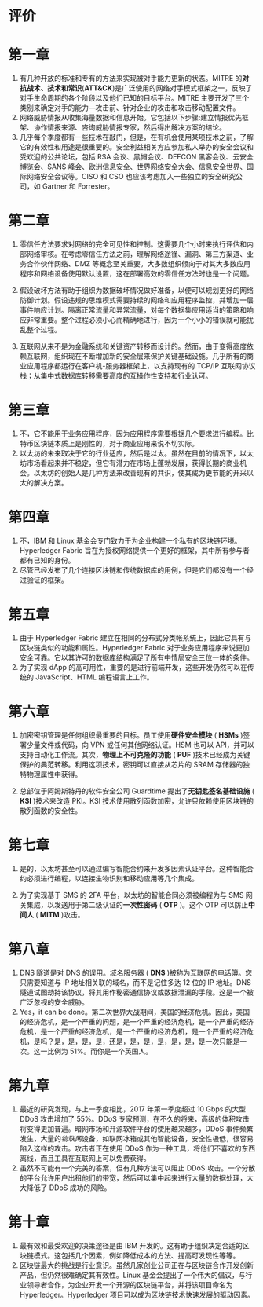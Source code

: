 # 评价

# 第一章

1.  有几种开放的标准和专有的方法来实现被对手能力更新的状态。MITRE 的**对抗战术、技术和常识**(**ATT&CK**)是广泛使用的网络对手模式框架之一，反映了对手生命周期的各个阶段以及他们已知的目标平台。MITRE 主要开发了三个类别来确定对手的能力—攻击前、针对企业的攻击和攻击移动配置文件。
2.  网络威胁情报从收集海量数据和信息开始。它包括以下步骤:建立情报优先框架、协作情报来源、咨询威胁情报专家，然后得出解决方案的结论。
3.  几乎每个季度都有一些技术在敲门，但是，在有机会使用某项技术之前，了解它的有效性和用途是很重要的。安全利益相关方应参加私人举办的安全会议和受欢迎的公共论坛，包括 RSA 会议、黑帽会议、DEFCON 黑客会议、云安全博览会、SANS 峰会、欧洲信息安全、世界网络安全大会、信息安全世界、国际网络安全会议等。CISO 和 CSO 也应该考虑加入一些独立的安全研究公司，如 Gartner 和 Forrester。

# 第二章

1.  零信任方法要求对网络的完全可见性和控制。这需要几个小时来执行评估和内部网络审核。在考虑零信任方法之前，理解网络途径、漏洞、第三方渠道、业务合作伙伴网络、DMZ 等概念至关重要。大多数组织倾向于对其大多数应用程序和网络设备使用默认设置，这在部署高效的零信任方法时也是一个问题。

2.  假设破坏方法有助于组织为数据破坏情况做好准备，以便可以规划更好的网络防御计划。假设违规的思维模式需要持续的网络和应用程序监控，并增加一层事件响应计划。隔离正常流量和异常流量，对每个数据集应用适当的策略和响应非常重要。整个过程必须小心而精确地进行，因为一个小小的错误就可能扰乱整个过程。
3.  互联网从来不是为金融系统和关键资产转移而设计的。然而，由于变得高度依赖互联网，组织现在不断增加新的安全层来保护关键基础设施。几乎所有的商业应用程序都运行在客户机-服务器框架上，以支持现有的 TCP/IP 互联网协议栈；从集中式数据库转移需要高度的互操作性支持和行业认可。

# 第三章

1.  不，它不能用于业务应用程序，因为应用程序需要根据几个要求进行编程。比特币区块链本质上是刚性的，对于商业应用来说不切实际。
2.  以太坊的未来取决于它的行业适应，然后是以太。虽然在目前的情况下，以太坊市场看起来并不稳定，但它有潜力在市场上蓬勃发展，获得长期的商业机会。以太坊的创始人是几种方法来改善现有的共识，使其成为更节能的开采以太的解决方案。

# 第四章

1.  不，IBM 和 Linux 基金会专门致力于为企业构建一个私有的区块链环境。Hyperledger Fabric 旨在为授权网络提供一个更好的框架，其中所有参与者都有已知的身份。
2.  尽管已经发布了几个连接区块链和传统数据库的用例，但是它们都没有一个经过验证的框架。

# 第五章

1.  由于 Hyperledger Fabric 建立在相同的分布式分类帐系统上，因此它具有与区块链类似的功能和属性。Hyperledger Fabric 对于业务应用程序来说更加安全可靠。它以其许可的数据库结构满足了所有中情局安全三位一体的条件。
2.  为了实现 dApp 的高可用性，重要的是进行前端开发，这些开发仍然可以在传统的 JavaScript、HTML 编程语言上工作。

# 第六章

1.  加密密钥管理是任何组织最重要的目标。员工使用**硬件安全模块** ( **HSMs** )签署少量文件或代码，向 VPN 或任何其他网络认证。HSM 也可以 API，并可以支持自动化工作流。其次，**物理上不可克隆的功能** ( **PUF** )技术已经成为关键保护的典范转移。利用这项技术，密钥可以直接从芯片的 SRAM 存储器的独特物理属性中获得。

2.  总部位于阿姆斯特丹的软件安全公司 Guardtime 提出了**无钥匙签名基础设施** ( **KSI** )技术来改造 PKI。KSI 技术使用散列函数加密，允许只依赖使用区块链的散列函数的安全性。

# 第七章

1.  是的，以太坊甚至可以通过编写智能合约来开发多因素认证平台。这种智能合约必须进行编程，以连接生物识别和移动应用等几个集成。

2.  为了实现基于 SMS 的 2FA 平台，以太坊的智能合同必须被编程为与 SMS 网关集成，以发送用于第二级认证的**一次性密码** ( **OTP** )。这个 OTP 可以防止**中间人** ( **MITM** )攻击。

# 第八章

1.  DNS 隧道是对 DNS 的误用。域名服务器 ( **DNS** )被称为互联网的电话簿。您只需要知道与 IP 地址相关联的域名，而不是记住多达 12 位的 IP 地址。DNS 隧道试图劫持该协议，将其用作秘密通信协议或数据泄漏的手段。这是一个被广泛忽视的安全威胁。
2.  Yes，it can be done。第二次世界大战期间，美国的经济危机。因此，美国的经济危机，是一个严重的问题，是一个严重的经济危机，是一个严重的经济危机，是一个严重的经济危机，是一个严重的经济危机，是一个严重的经济危机，是吗？是，是，是，是，还是，是，是，是，是，是，是一次只能是一次。这一比例为 51%。而你是一个英国人。

# 第九章

1.  最近的研究发现，与上一季度相比，2017 年第一季度超过 10 Gbps 的大型 DDoS 攻击增加了 55%。DDoS 专家预测，在不久的将来，高级的体积攻击将变得更加普遍。暗网市场和开源软件平台的使用越来越多，DDoS 事件频繁发生，大量的*物联网*设备，如联网冰箱或其他智能设备，安全性极低，很容易陷入这样的攻击。攻击者正在使用 DDoS 作为一种工具，将他们不喜欢的东西离线，而且工具在互联网上可以免费获得。
2.  虽然不可能有一个完美的答案，但有几种方法可以阻止 DDoS 攻击。一个分散的平台允许用户出租他们的带宽，然后可以集中起来进行大量的数据处理，大大降低了 DDoS 成功的风险。

# 第十章

1.  最有效和最受欢迎的决策途径是由 IBM 开发的。这有助于组织决定合适的区块链模式。这包括几个因素，例如降低成本的方法、提高可发现性等等。
2.  区块链最大的挑战是行业意识。虽然几家创业公司正在与区块链合作开发创新产品，但仍然很难确定其有效性。Linux 基金会提出了一个伟大的倡议，与行业领导者合作，为企业开发一个开源的区块链平台，并将该项目命名为 Hyperledger。Hyperledger 项目可以成为区块链技术快速发展的驱动因素。